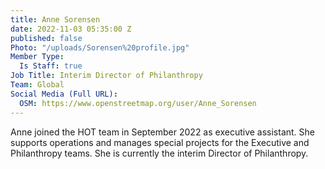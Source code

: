 ```yaml
---
title: Anne Sorensen
date: 2022-11-03 05:35:00 Z
published: false
Photo: "/uploads/Sorensen%20profile.jpg"
Member Type:
  Is Staff: true
Job Title: Interim Director of Philanthropy
Team: Global
Social Media (Full URL):
  OSM: https://www.openstreetmap.org/user/Anne_Sorensen
---
```


Anne joined the HOT team in September 2022 as executive assistant. She supports operations and manages special projects for the Executive and Philanthropy teams. She is currently the interim Director of Philanthropy.